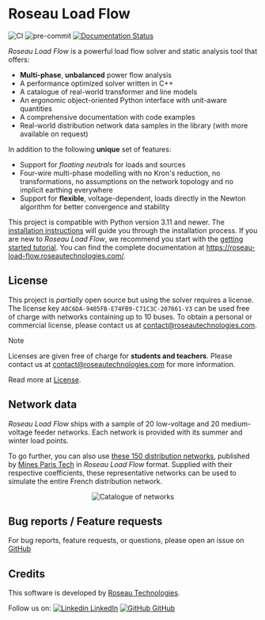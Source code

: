 # Roseau Load Flow

![CI](https://github.com/RoseauTechnologies/Roseau_Load_Flow/workflows/CI/badge.svg)
![pre-commit](https://github.com/RoseauTechnologies/Roseau_Load_Flow/actions/workflows/pre-commit.yml/badge.svg)
[![Documentation Status](https://readthedocs.org/projects/roseau-load-flow/badge/?version=latest)](https://roseau-load-flow.readthedocs.io/en/latest/?badge=latest)

<!-- start rlf-pitch -->

_Roseau Load Flow_ is a powerful load flow solver and static analysis tool that offers:

- **Multi-phase**, **unbalanced** power flow analysis
- A performance optimized solver written in C++
- A catalogue of real-world transformer and line models
- An ergonomic object-oriented Python interface with unit-aware quantities
- A comprehensive documentation with code examples
- Real-world distribution network data samples in the library (with more available on request)

In addition to the following **unique** set of features:

- Support for _floating neutrals_ for loads and sources
- Four-wire multi-phase modelling with no Kron's reduction, no transformations, no assumptions on the network topology
  and no implicit earthing everywhere
- Support for **flexible**, voltage-dependent, loads directly in the Newton algorithm for better convergence and
  stability

<!-- end rlf-pitch -->

This project is compatible with Python version 3.11 and newer. The
[installation instructions](https://roseau-load-flow.roseautechnologies.com/en/latest/Installation.html) will guide you
through the installation process. If you are new to _Roseau Load Flow_, we recommend you start with the
[getting started tutorial](https://roseau-load-flow.roseautechnologies.com/en/latest/usage/Getting_Started.html). You
can find the complete documentation at https://roseau-load-flow.roseautechnologies.com/.

## License

This project is _partially_ open source but using the solver requires a license. The license key
`A8C6DA-9405FB-E74FB9-C71C3C-207661-V3` can be used free of charge with networks containing up to 10 buses. To obtain a
personal or commercial license, please contact us at
[contact@roseautechnologies.com](mailto:contact@roseautechnologies.com).

> [!NOTE]
> Licenses are given free of charge for **students and teachers**. Please contact us at contact@roseautechnologies.com
> for more information.

Read more at [License](https://roseau-load-flow.roseautechnologies.com/en/latest/License.html).

## Network data

<!-- start rlf-networks -->

_Roseau Load Flow_ ships with a sample of 20 low-voltage and 20 medium-voltage feeder networks. Each network is provided
with its summer and winter load points.

To go further, you can also use
[these 150 distribution networks](https://www.data.gouv.fr/fr/datasets/departs-hta-representatifs-pour-lanalyse-des-reseaux-de-distribution-francais/),
published by [Mines Paris Tech](https://www.minesparis.psl.eu/) in _Roseau Load Flow_ format. Supplied with their
respective coefficients, these representative networks can be used to simulate the entire French distribution network.

<!-- end rlf-networks -->

<div align="center">
  <img alt="Catalogue of networks" src="https://github.com/RoseauTechnologies/Roseau_Load_Flow/blob/main/doc/_static/Network/Catalogue.png?raw=True" />
</div>

## Bug reports / Feature requests

For bug reports, feature requests, or questions, please open an issue on
[GitHub](https://github.com/RoseauTechnologies/Roseau_Load_Flow/issues)

## Credits

This software is developed by [Roseau Technologies](https://www.roseautechnologies.com/en).

Follow us on:
[![Linkedin](https://i.sstatic.net/gVE0j.png) LinkedIn](https://www.linkedin.com/company/roseau-technologies/)
[![GitHub](https://i.sstatic.net/tskMh.png) GitHub](https://github.com/RoseauTechnologies)
